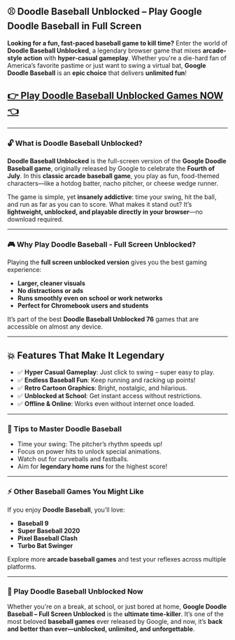 ## ⚾ Doodle Baseball Unblocked – Play Google Doodle Baseball in Full Screen

**Looking for a fun, fast-paced baseball game to kill time?** Enter the world of **Doodle Baseball Unblocked**, a legendary browser game that mixes **arcade-style action** with **hyper-casual gameplay**. Whether you're a die-hard fan of America’s favorite pastime or just want to swing a virtual bat, **Google Doodle Baseball** is an **epic choice** that delivers **unlimited fun**!

## <a href="https://1kb.link/5jrBLc">👉 Play Doodle Baseball Unblocked Games NOW 👈</a>

---

### 🔓 What is Doodle Baseball Unblocked?

**Doodle Baseball Unblocked** is the full-screen version of the **Google Doodle Baseball game**, originally released by Google to celebrate the **Fourth of July**. In this **classic arcade baseball game**, you play as fun, food-themed characters—like a hotdog batter, nacho pitcher, or cheese wedge runner.

The game is simple, yet **insanely addictive**: time your swing, hit the ball, and run as far as you can to score. What makes it stand out? It’s **lightweight, unblocked, and playable directly in your browser**—no download required.

---

### 🎮 Why Play Doodle Baseball - Full Screen Unblocked?

Playing the **full screen unblocked version** gives you the best gaming experience:

* **Larger, cleaner visuals**
* **No distractions or ads**
* **Runs smoothly even on school or work networks**
* **Perfect for Chromebook users and students**

It’s part of the best **Doodle Baseball Unblocked 76** games that are accessible on almost any device.

---

## 💥 Features That Make It Legendary

* ✅ **Hyper Casual Gameplay**: Just click to swing – super easy to play.
* ✅ **Endless Baseball Fun**: Keep running and racking up points!
* ✅ **Retro Cartoon Graphics**: Bright, nostalgic, and hilarious.
* ✅ **Unblocked at School**: Get instant access without restrictions.
* ✅ **Offline & Online**: Works even without internet once loaded.

---

### 🧠 Tips to Master Doodle Baseball

* Time your swing: The pitcher’s rhythm speeds up!
* Focus on power hits to unlock special animations.
* Watch out for curveballs and fastballs.
* Aim for **legendary home runs** for the highest score!

---

### ⚡ Other Baseball Games You Might Like

If you enjoy **Doodle Baseball**, you’ll love:

* **Baseball 9**
* **Super Baseball 2020**
* **Pixel Baseball Clash**
* **Turbo Bat Swinger**

Explore more **arcade baseball games** and test your reflexes across multiple platforms.

---

### 🚀 Play Doodle Baseball Unblocked Now

Whether you're on a break, at school, or just bored at home, **Google Doodle Baseball – Full Screen Unblocked** is the **ultimate time-killer**. It’s one of the most beloved **baseball games** ever released by Google, and now, it’s **back and better than ever—unblocked, unlimited, and unforgettable**.
